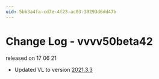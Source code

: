 ```yaml
---
uid: 5bb3a4fa-cd7e-4f23-ac03-39293d6dd47b
---
```


# Change Log - vvvv50beta42
released on 17 06 21  

* Updated VL to version [2021.3.3](https://thegraybook.vvvv.org/changelog/2021.3.html)
